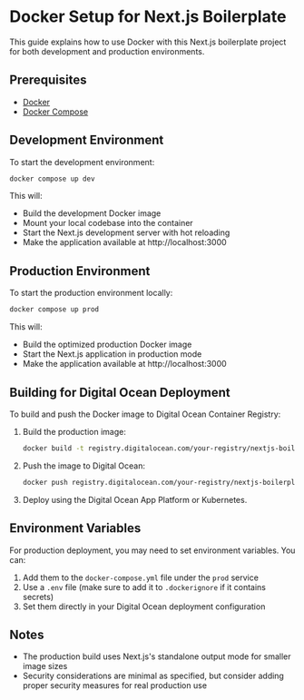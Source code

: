 # Docker Setup for Next.js Boilerplate

This guide explains how to use Docker with this Next.js boilerplate project for both development and production environments.

## Prerequisites

- [Docker](https://docs.docker.com/get-docker/)
- [Docker Compose](https://docs.docker.com/compose/install/)

## Development Environment

To start the development environment:

```bash
docker compose up dev
```

This will:

- Build the development Docker image
- Mount your local codebase into the container
- Start the Next.js development server with hot reloading
- Make the application available at http://localhost:3000

## Production Environment

To start the production environment locally:

```bash
docker compose up prod
```

This will:

- Build the optimized production Docker image
- Start the Next.js application in production mode
- Make the application available at http://localhost:3000

## Building for Digital Ocean Deployment

To build and push the Docker image to Digital Ocean Container Registry:

1. Build the production image:

   ```bash
   docker build -t registry.digitalocean.com/your-registry/nextjs-boilerplate:latest .
   ```

2. Push the image to Digital Ocean:

   ```bash
   docker push registry.digitalocean.com/your-registry/nextjs-boilerplate:latest
   ```

3. Deploy using the Digital Ocean App Platform or Kubernetes.

## Environment Variables

For production deployment, you may need to set environment variables. You can:

1. Add them to the `docker-compose.yml` file under the `prod` service
2. Use a `.env` file (make sure to add it to `.dockerignore` if it contains secrets)
3. Set them directly in your Digital Ocean deployment configuration

## Notes

- The production build uses Next.js's standalone output mode for smaller image sizes
- Security considerations are minimal as specified, but consider adding proper security measures for real production use
